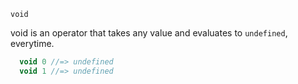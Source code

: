 `void`

void is an operator that takes any value and evaluates to `undefined`, everytime.

 ```JavaScript
   void 0 //=> undefined
   void 1 //=> undefined
```
